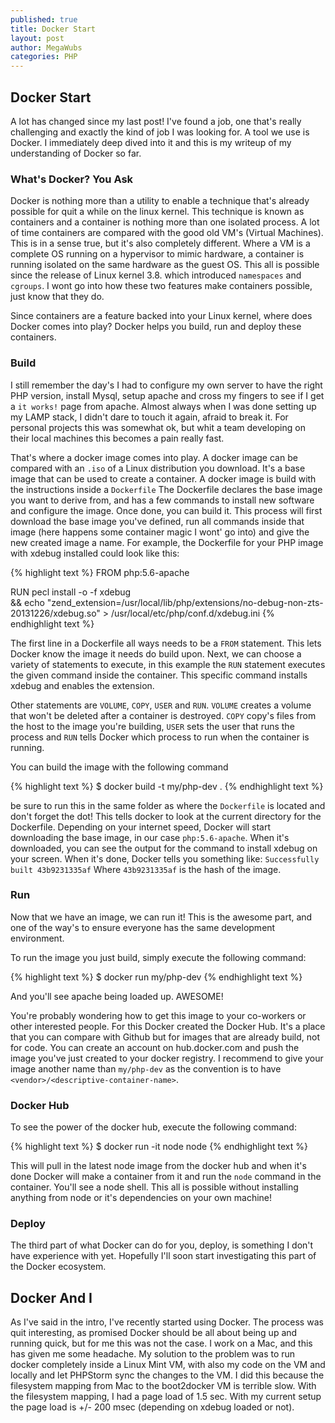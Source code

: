```yaml
---
published: true
title: Docker Start
layout: post
author: MegaWubs
categories: PHP
---
```


## Docker Start

A lot has changed since my last post! I've found a job, one that's really challenging and exactly the kind of job I 
was looking for. A tool we use is Docker. I immediately deep dived into it and this is my writeup of my understanding of 
Docker so far.

### What's Docker? You Ask
Docker is nothing more than a utility to enable a technique that's already possible for quit a while on the linux 
kernel. This technique is known as containers and a container is nothing more than one isolated process. A lot of time containers are compared with the good old VM's (Virtual  Machines). This is in a sense true, but it's also completely different. Where a VM is a complete OS running on a hypervisor to mimic hardware, a container is running isolated on the same hardware as the guest OS. This all is possible since the release of Linux kernel 3.8. which introduced `namespaces` and `cgroups`. I wont go into how these two features make containers possible, just know that they do.

Since containers are a feature backed into your Linux kernel, where does Docker comes into play? Docker helps you build, run and deploy these containers.

### Build
I still remember the day's I had to configure my own server to have the right PHP version, install Mysql, setup apache and cross my fingers to see if I get a `it works!` page from apache. Almost always when I was done setting up my LAMP stack, I didn't dare to touch it again, afraid to break it. For personal projects this was somewhat ok, but whit a team developing on their local machines this becomes a pain really fast.

That's where a docker image comes into play. A docker image can be compared with an `.iso` of a Linux distribution you 
download. It's a base image that can be used to create a container. A docker image is build with the instructions 
inside a `Dockerfile` The Dockerfile declares the base image you want to derive from, and has a few commands to install new software and configure the image. Once done, you can build it. This process will first download the base image you've defined, run all commands inside that image (here happens some container magic I wont' go into) and give the new created image a name. For example, the Dockerfile for your PHP image with xdebug installed could look like this:


{% highlight text %}
FROM php:5.6-apache

RUN pecl install -o -f xdebug  \
        && echo "zend_extension=/usr/local/lib/php/extensions/no-debug-non-zts-20131226/xdebug.so" > /usr/local/etc/php/conf.d/xdebug.ini
{% endhighlight text %}

The first line in a Dockerfile all ways needs to be a `FROM` statement. This lets Docker know the image it needs do 
build upon. Next, we can choose a variety of statements to execute, in this example the `RUN` statement executes the given command inside the container. This specific command installs xdebug and enables the extension. 

Other statements are `VOLUME`, `COPY`, `USER` and `RUN`. `VOLUME` creates a volume that won't be deleted after a 
container is destroyed. `COPY` copy's files from the host to the image you're building, `USER` sets the user that runs 
the process and `RUN` tells Docker which process to run when the container is running.

You can build the image with the following command

{% highlight text %}
$ docker build -t my/php-dev .
{% endhighlight text %}

be sure to run this in the same folder as where the `Dockerfile` is located and don't forget the dot! This tells docker to look at the current directory for the Dockerfile.
Depending on your internet speed, Docker will start downloading the base image, in our case `php:5.6-apache`. When it's downloaded, you can see the output for the command to install xdebug on your screen. When it's done, Docker tells you something like: `Successfully built 43b9231335af` Where `43b9231335af` is the hash of the image.

### Run
Now that we have an image, we can run it! This is the awesome part, and one of the way's to ensure everyone has the same development environment.

To run the image you just build, simply execute the following command:

{% highlight text %}
$ docker run my/php-dev
{% endhighlight text %}

And you'll see apache being loaded up. AWESOME!

You're probably wondering how to get this image to your co-workers or other interested people. For this Docker created
 the Docker Hub. It's a place that you can compare with Github but for images that are already build, not for code. 
You can create an account on hub.docker.com and push the image you've just created to your docker registry. I 
 recommend to give your image another name than `my/php-dev` as the convention is to have 
 `<vendor>/<descriptive-container-name>`. 

### Docker Hub
To see the power of the docker hub, execute the following command:

{% highlight text %}
$ docker run -it node node
{% endhighlight text %}

This will pull in the latest node image from the docker hub and when it's done Docker will make a container from it 
and run the `node` command in the container. You'll see a node shell. This all is possible without installing 
anything from node or it's dependencies on your own machine!

### Deploy
The third part of what Docker can do for you, deploy, is something I don't have experience with yet. Hopefully I'll soon start investigating this part of the Docker ecosystem.

## Docker And I
As I've said in the intro, I've recently started using Docker. The process was quit interesting, as promised Docker 
should be all about being up and running quick, but for me this was not the case. I work on a Mac, and this has given
 me some headache. My solution to the problem was to run docker completely inside a Linux Mint VM, with also my code
  on the VM and locally and let PHPStorm sync the changes to the VM. I did this because the filesystem mapping from Mac
   to the boot2docker VM is terrible slow. With the filesystem mapping, I had a page load of 1.5 sec. With my current 
   setup the page load is +/- 200 msec (depending on xdebug loaded or not).

